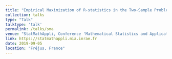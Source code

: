 ```yaml
---
title: "Empirical Maximization of R-statistics in the Two-Sample Problem and Nonparametric Homogeneity Tests in High Dimension"
collection: talks
type: "Talk"
talktype: 'talk'
permalink: /talks/sma
venue: "StatMathAppli, Conference 'Mathematical Statistics and Applications'"
link: https://statmathappli.mia.inrae.fr
date: 2019-09-05
location: "Fréjus, France"
---
```


